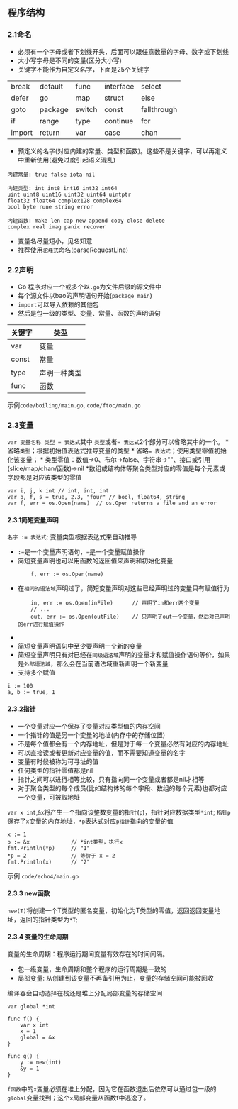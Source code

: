 ## 程序结构

### 2.1命名
* 必须有一个字母或者下划线开头，后面可以跟任意数量的字母、数字或下划线
* 大小写字母是不同的变量(区分大小写)
* 关键字不能作为自定义名字，下面是25个关键字

|        |         |        |           |             |
| ---    |  ---    |    --- |   ---     |   ---       |
| break  | default | func   | interface | select      |
| defer  | go      | map    | struct    | else        |
| goto   | package | switch | const     | fallthrough | 
| if     | range   | type   | continue  | for         |
| import | return  | var    | case      | chan        |

* 预定义的名字(对应内建的常量、类型和函数)。这些不是关键字，可以再定义中重新使用(避免过度引起语义混乱)
```
内建常量: true false iota nil

内建类型: int int8 int16 int32 int64
uint uint8 uint16 uint32 uint64 uintptr
float32 float64 complex128 complex64
bool byte rune string error

内建函数: make len cap new append copy close delete
complex real imag panic recover
```
* 变量名尽量短小，见名知意
* 推荐使用`驼峰式`命名(parseRequestLine)

### 2.2声明

* Go 程序对应一个或多个以`.go`为文件后缀的源文件中
* 每个源文件以bao的声明语句开始(`package main`)
* `import`可以导入依赖的其他包
* 然后是包一级的类型、变量、常量、函数的声明语句

| 关键字 | 类型 |
|  ---   | ---  |
| var    | 变量 |
| const  | 常量 |
| type   | 声明一种类型 |
| func   | 函数 |

示例`code/boiling/main.go`, `code/ftoc/main.go`

### 2.3变量

`var 变量名称 类型 = 表达式`其中 `类型`或者`= 表达式`2个部分可以省略其中的一个。
    * 省略`类型`；根据初始值表达式推导变量的类型
    * 省略`= 表达式`；使用类型零值初始化该变量； 
    * 类型零值：数值->0、布尔->false、字符串->""、接口或引用(slice/map/chan/函数)->nil
    *数组或结构体等聚合类型对应的零值是每个元素或字段都是对应该类型的零值

```
var i, j, k int // int, int, int
var b, f, s = true, 2.3, "four" // bool, float64, string
var f, err = os.Open(name)  // os.Open returns a file and an error
```

#### 2.3.1简短变量声明

`名字 := 表达式`; 变量类型根据表达式来自动推导
* `:=`是一个变量声明语句，`=`是一个变量赋值操作
* 简短变量声明也可以用函数的返回值来声明和初始化变量
    ```
        f, err := os.Open(name)
    ```
* 在`相同的语法域`声明过了，简短变量声明对这些已经声明过的变量只有赋值行为
    ```
        in, err := os.Open(inFile)      // 声明了in和err两个变量
        // ...
        out, err := os.Open(outFile)    // 只声明了out一个变量，然后对已声明的err进行赋值操作
    ```
* 
* 简短变量声明语句中至少要声明一个新的变量
* 简短变量声明只有对已经在`同级语法域`声明的变量才和赋值操作语句等价，如果是`外部语法域`，那么会在当前语法域重新声明一个新变量
* 支持多个赋值
```
i := 100
a, b := true, 1
```

#### 2.3.2指针

* 一个变量对应一个保存了变量对应类型值的内存空间
* 一个指针的值是另一个变量的地址(内存中的存储位置)
* 不是每个值都会有一个内存地址，但是对于每一个变量必然有对应的内存地址
* 可以直接读或者更新对应变量的值，而不需要知道变量的名字
* 变量有时候被称为可寻址的值
* 任何类型的指针零值都是nil
* 指针之间可以进行相等比较，只有指向同一个变量或者都是nil才相等
* 对于聚合类型的每个成员(比如结构体的每个字段、数组的每个元素)也都对应一个变量，可被取地址

`var x int`,`&x`将产生一个指向该整数变量的指针(`p`)，指针对应数据类型`*int`;
`指针p`保存了`x`变量的内存地址，`*p`表达式对应`p指针`指向的变量的值
```
x := 1
p := &x             // *int类型，执行x
fmt.Println(*p)     // "1"
*p = 2              // 等价于 x = 2
fmt.Println(x)      // "2"
```
示例 `code/echo4/main.go`

#### 2.3.3 new函数

`new(T)`将创建一个T类型的匿名变量，初始化为T类型的零值，返回返回变量地址，返回的指针类型为`*T`;

#### 2.3.4 变量的生命周期

变量的生命周期：程序运行期间变量有效存在的时间间隔。
* 包一级变量，生命周期和整个程序的运行周期是一致的
* 局部变量: 从创建到该变量不再备引用为止，变量的存储空间可能被回收

编译器会自动选择在栈还是堆上分配局部变量的存储空间
```
var global *int

func f() {
    var x int
    x = 1
    global = &x
}

func g() {
    y := new(int)
    &y = 1
}
```
`f函数`中的`x`变量必须在堆上分配，因为它在函数退出后依然可以通过包一级的`global`变量找到；这个`x`局部变量从函数f中逃逸了。